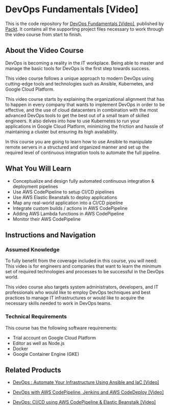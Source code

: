 


# DevOps Fundamentals [Video]
This is the code repository for [DevOps Fundamentals [Video]](https://www.packtpub.com/networking-and-servers/devops-fundamentals-video?utm_source=github&utm_medium=repository&utm_campaign=9781789345742), published by [Packt](https://www.packtpub.com/?utm_source=github). It contains all the supporting project files necessary to work through the video course from start to finish.
## About the Video Course
DevOps is becoming a reality in the IT workplace. Being able to master and manage the basic tools for DevOps is the first step towards success.

This video course follows a unique approach to modern DevOps using cutting-edge tools and technologies such as Ansible, Kubernetes, and Google Cloud Platform.

This video course starts by explaining the organizational alignment that has to happen in every company that wants to implement DevOps in order to be effective, and the use of cloud datacenters in combination with the most advanced DevOps tools to get the best out of a small team of skilled engineers. It also delves into how to use Kubernetes to run your applications in Google Cloud Platform, minimizing the friction and hassle of maintaining a cluster but ensuring its high availability.

In this course you are going to learn how to use Ansible to manipulate remote servers in a structured and organized manner and set up the required level of continuous integration tools to automate the full pipeline.

<H2>What You Will Learn</H2>
<DIV class=book-info-will-learn-text>
<UL>
<LI><SPAN id=what_you_will_learn_c class=sugar_field>Conceptualize and design fully automated continuous integration &amp; deployment pipelines</SPAN> 
<LI><SPAN id=what_you_will_learn_c class=sugar_field>Use AWS CodePipeline to setup CI/CD pipelines</SPAN> 
<LI><SPAN id=what_you_will_learn_c class=sugar_field>Use AWS Elastic Beanstalk to deploy applications</SPAN> 
<LI><SPAN id=what_you_will_learn_c class=sugar_field>Map any real-world application into a CI/CD pipeline</SPAN> 
<LI><SPAN id=what_you_will_learn_c class=sugar_field>Integrate custom builds / actions in AWS CodePipeline</SPAN> 
<LI><SPAN id=what_you_will_learn_c class=sugar_field>Adding AWS Lambda functions in AWS CodePipeline</SPAN> 
<LI><SPAN id=what_you_will_learn_c class=sugar_field>Monitor their AWS CodePipeline</SPAN> </LI></UL></DIV>

## Instructions and Navigation
### Assumed Knowledge
To fully benefit from the coverage included in this course, you will need:<br/>
This video is for engineers and companies that want to learn the minimum set of required technologies and processes to be successful in the DevOps world.

This video course also targets system administrators, developers, and IT professionals who would like to employ DevOps techniques and best practices to manage IT infrastructures or would like to acquire the necessary skills needed to work in DevOps teams.
### Technical Requirements
This course has the following software requirements:<br/>
<UL>
<LI>Trial account on Google Cloud Platform
<LI>Editor as well as Node.js
<LI>Docker
<LI>Google Container Engine (GKE)</LI></UL>

## Related Products
* [DevOps : Automate Your Infrastructure Using Ansible and IaC [Video]](https://www.packtpub.com/application-development/devops-automate-your-infrastructure-using-ansible-and-iac-video?utm_source=github&utm_medium=repository&utm_campaign=9781788994453)

* [DevOps with AWS CodePipeline, Jenkins and AWS CodeDeploy [Video]](https://www.packtpub.com/web-development/devops-aws-codepipeline-jenkins-and-aws-codedeploy-video?utm_source=github&utm_medium=repository&utm_campaign=9781788990332)

* [DevOps: CI/CD using AWS CodePipeline & Elastic Beanstalk [Video]](https://www.packtpub.com/web-development/devops-cicd-using-aws-codepipeline-elastic-beanstalk-video?utm_source=github&utm_medium=repository&utm_campaign=9781788395564)

